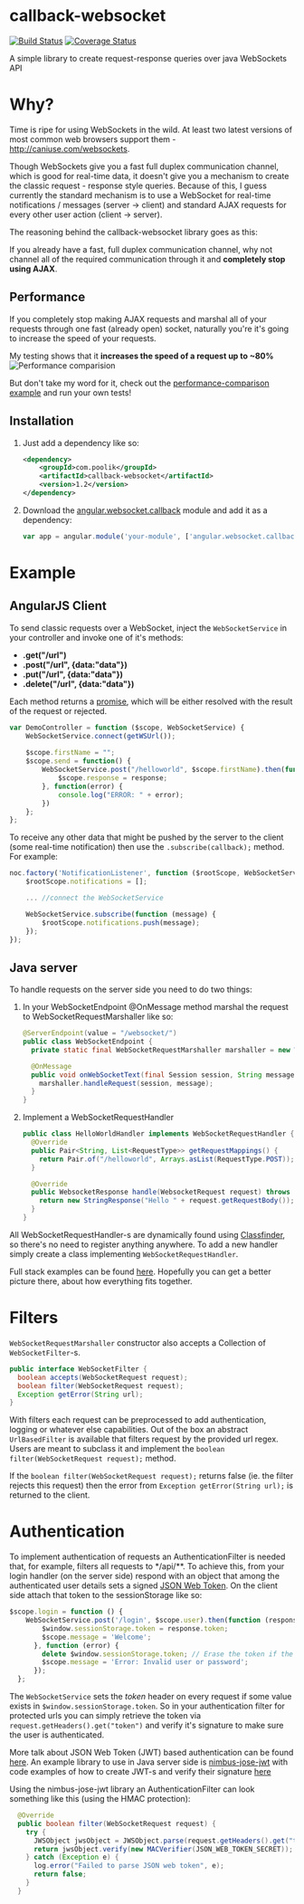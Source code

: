 callback-websocket
==================

[![Build Status](https://travis-ci.org/poolik/callback-websocket.svg?branch=master)](https://travis-ci.org/poolik/callback-websocket)
[![Coverage Status](https://coveralls.io/repos/poolik/callback-websocket/badge.png?branch=master)](https://coveralls.io/r/poolik/callback-websocket?branch=master)

A simple library to create request-response queries over java WebSockets API
# Why?

Time is ripe for using WebSockets in the wild. At least two latest versions of most common web browsers support them - http://caniuse.com/websockets.

Though WebSockets give you a fast full duplex communication channel, which is good for real-time data,
it doesn't give you a mechanism to create the classic request - response style queries. Because of this,
I guess currently the standard mechanism is to use a WebSocket for real-time notifications / messages (server -> client)
and standard AJAX requests for every other user action (client -> server).

The reasoning behind the callback-websocket library goes as this: 

If you already have a fast, full duplex communication channel, why not channel all of the required communication through it and **completely stop using AJAX**.

## Performance
If you completely stop making AJAX requests and marshal all of your requests through one fast (already open) socket, naturally you're it's going to increase the speed of your requests.

My testing shows that it **increases the speed of a request up to ~80%**
![Performance comparision](http://f.cl.ly/items/2O290L3A3C1Q3O3S3e1Z/performance_comparison_large.png)

But don't take my word for it, check out the [performance-comparison example](https://github.com/poolik/callback-websocket-examples/tree/master/performance-comparison) and run your own tests!

## Installation
1. Just add a dependency like so:

    ```xml
    <dependency>
        <groupId>com.poolik</groupId>
        <artifactId>callback-websocket</artifactId>
        <version>1.2</version>
    </dependency>
    ```
2. Download the [angular.websocket.callback](https://github.com/poolik/callback-websocket/blob/master/src/main/js/angular-websocket-callback.js?raw=true) module and add it as a dependency:

    ```javascript
    var app = angular.module('your-module', ['angular.websocket.callback']);
    ```
    
# Example
## AngularJS Client

To send classic requests over a WebSocket, inject the ```WebSocketService``` in your controller
and invoke one of it's methods:
* **.get("/url")** 
* **.post("/url", {data:"data"})**
* **.put("/url", {data:"data"})** 
* **.delete("/url", {data:"data"})** 

Each method returns a [promise](http://docs.angularjs.org/api/ng.$q), which will be either
resolved with the result of the request or rejected.

```javascript
var DemoController = function ($scope, WebSocketService) {
    WebSocketService.connect(getWSUrl());
    
    $scope.firstName = "";
    $scope.send = function() {
        WebSocketService.post("/helloworld", $scope.firstName).then(function(response) {
            $scope.response = response;
        }, function(error) {
            console.log("ERROR: " + error);
        })
    };
};
```

To receive any other data that might be pushed by the server to the client (some real-time notification) then use the
```.subscribe(callback);``` method. For example:

```javascript
noc.factory('NotificationListener', function ($rootScope, WebSocketService) {
    $rootScope.notifications = [];

    ... //connect the WebSocketService

    WebSocketService.subscribe(function (message) {
        $rootScope.notifications.push(message);
    });
});
```

## Java server

To handle requests on the server side you need to do two things:

1. In your WebSocketEndpoint @OnMessage method marshal the request to WebSocketRequestMarshaller like so:

    ```java
    @ServerEndpoint(value = "/websocket/")
    public class WebSocketEndpoint {
      private static final WebSocketRequestMarshaller marshaller = new WebSocketRequestMarshaller();
    
      @OnMessage
      public void onWebSocketText(final Session session, String message) {
        marshaller.handleRequest(session, message);
      }
    }
    ```

2. Implement a WebSocketRequestHandler 

    ```java
    public class HelloWorldHandler implements WebSocketRequestHandler {
      @Override
      public Pair<String, List<RequestType>> getRequestMappings() {
        return Pair.of("/helloworld", Arrays.asList(RequestType.POST));
      }
    
      @Override
      public WebsocketResponse handle(WebsocketRequest request) throws Exception {
        return new StringResponse("Hello " + request.getRequestBody());
      }
    }
    ```

All WebSocketRequestHandler-s are dynamically found using [Classfinder](https://github.com/poolik/classfinder), so there's no need to register anything anywhere.
To add a new handler simply create a class implementing ```WebSocketRequestHandler```.
    
Full stack examples can be found [here](https://github.com/poolik/callback-websocket-examples).
Hopefully you can get a better picture there, about how everything fits together.

# Filters

```WebSocketRequestMarshaller``` constructor also accepts a Collection of ```WebSocketFilter```-s.
```java
public interface WebSocketFilter {
  boolean accepts(WebSocketRequest request);
  boolean filter(WebSocketRequest request);
  Exception getError(String url);
}
```
With filters each request can be preprocessed to add authentication, logging or whatever else capabilities.
Out of the box an abstract ```UrlBasedFilter``` is available that filters request by the provided url regex.
Users are meant to subclass it and implement the ```boolean filter(WebSocketRequest request);``` method.

If the ```boolean filter(WebSocketRequest request);``` returns false
(ie. the filter rejects this request) then the error from ```Exception getError(String url);```
is returned to the client.

# Authentication

To implement authentication of requests an AuthenticationFilter is needed that,
for example, filters all requests to */api/**. To achieve this, from your login handler (on the server side)
respond with an object that among the authenticated user details sets a signed
[JSON Web Token](http://self-issued.info/docs/draft-ietf-oauth-json-web-token.html).
On the client side attach that token to the sessionStorage like so:

```javascript
$scope.login = function () {
    WebSocketService.post('/login', $scope.user).then(function (response) {
        $window.sessionStorage.token = response.token;
        $scope.message = 'Welcome';
      }, function (error) {
        delete $window.sessionStorage.token; // Erase the token if the user fails to log in
        $scope.message = 'Error: Invalid user or password';
      });
  };
```

The ```WebSocketService``` sets the *token* header on every request if some value exists in
```$window.sessionStorage.token```. So in your authentication filter for protected urls you can
simply retrieve the token via ```request.getHeaders().get("token")``` and verify it's signature
to make sure the user is authenticated.

More talk about JSON Web Token (JWT) based authentication can be found
[here](https://auth0.com/blog/2014/01/07/angularjs-authentication-with-cookies-vs-token/).
An example library to use in Java server side is
[nimbus-jose-jwt](http://connect2id.com/products/nimbus-jose-jwt) with code examples of how to
create JWT-s and verify their signature [here](http://connect2id.com/products/nimbus-jose-jwt/examples/jws-with-hmac)

Using the nimbus-jose-jwt library an AuthenticationFilter can look something like this
(using the HMAC protection):
```java
  @Override
  public boolean filter(WebSocketRequest request) {
    try {
      JWSObject jwsObject = JWSObject.parse(request.getHeaders().get("token"));
      return jwsObject.verify(new MACVerifier(JSON_WEB_TOKEN_SECRET));
    } catch (Exception e) {
      log.error("Failed to parse JSON web token", e);
      return false;
    }
  }
```
